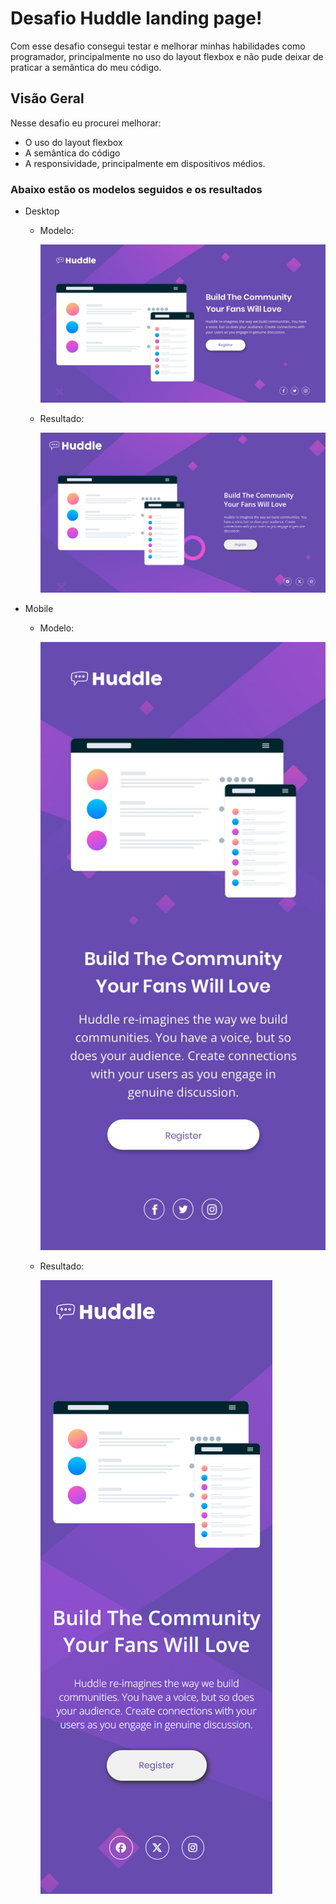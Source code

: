 # Desafio Huddle landing page!
Com esse desafio consegui testar e melhorar minhas habilidades como programador, principalmente no uso do layout flexbox e não pude deixar de praticar a semântica do meu código.

## Visão Geral
Nesse desafio eu procurei melhorar:
- O uso do layout flexbox
- A semântica do código
- A responsividade, principalmente em dispositivos médios.

### Abaixo estão os modelos seguidos e os resultados
- Desktop
   
    - Modelo: 

        ![alt text](/src/design/desktop-design.jpg)

    - Resultado:

        ![alt text](src/design/desktop-resultado.png)

- Mobile

    - Modelo:

        ![alt text](/src/design/mobile-design.jpg)
    - Resultado:

        ![alt text](src/design/mobile-resultado.png)